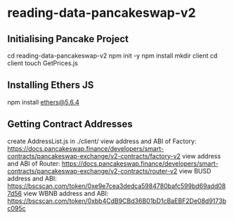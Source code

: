# reading-data-pancakeswap-v2

## Initialising Pancake Project

cd reading-data-pancakeswap-v2
npm init -y
npm install
mkdir client
cd client
touch GetPrices.js

## Installing Ethers JS

npm install ethers@5.6.4

## Getting Contract Addresses

create AddressList.js in ./client/
view address and ABI of Factory: https://docs.pancakeswap.finance/developers/smart-contracts/pancakeswap-exchange/v2-contracts/factory-v2
view address and ABI of Router: https://docs.pancakeswap.finance/developers/smart-contracts/pancakeswap-exchange/v2-contracts/router-v2
view BUSD address and ABI: https://bscscan.com/token/0xe9e7cea3dedca5984780bafc599bd69add087d56
view WBNB address and ABI: https://bscscan.com/token/0xbb4CdB9CBd36B01bD1cBaEBF2De08d9173bc095c

